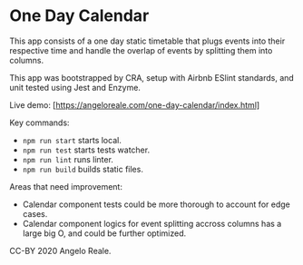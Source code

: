 # One Day Calendar

This app consists of a one day static timetable that plugs events into their respective time and handle the overlap of events by splitting them into columns.

This app was bootstrapped by CRA, setup with Airbnb ESlint standards, and unit tested using Jest and Enzyme.

Live demo: [https://angeloreale.com/one-day-calendar/index.html]

Key commands:
- `npm run start` starts local.
- `npm run test` starts tests watcher.
- `npm run lint` runs linter.
- `npm run build` builds static files.

Areas that need improvement:
- Calendar component tests could be more thorough to account for edge cases.
- Calendar component logics for event splitting accross columns has a large big O, and could be further optimized.

CC-BY 2020 Angelo Reale.
